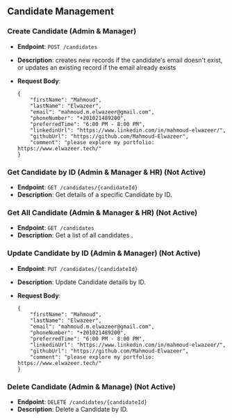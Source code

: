 ## Candidate Management

### Create Candidate (Admin & Manager)

- **Endpoint**: `POST /candidates`
- **Description**: creates new records if the candidate's email doesn't exist, or updates an existing record if the email already exists
- **Request Body**:
    
    ```
    {
        "firstName": "Mahmoud",
        "lastName": "Elwazeer",
        "email": "mahmoud.m.elwazeer@gmail.com",
        "phoneNumber": "+201021489200",
        "preferredTime": "6:00 PM - 8:00 PM",
        "linkedinUrl": "https://www.linkedin.com/in/mahmoud-elwazeer/",
        "githubUrl": "https://github.com/Mahmoud-Elwazeer",
        "comment": "please explore my portfolio: https://www.elwazeer.tech/"
    }
    
    ```
    

### Get Candidate by ID (Admin & Manager & HR) (Not Active)

- **Endpoint**: `GET /candidates/{candidateId}`
- **Description**: Get details of a specific Candidate by ID.

### Get All Candidate (Admin & Manager & HR) (Not Active)

- **Endpoint**: `GET /candidates`
- **Description**: Get a list of all candidates .

### Update Candidate by ID (Admin & Manager) (Not Active)

- **Endpoint**: `PUT /candidates/{candidateId}`
- **Description**: Update Candidate details by ID.
- **Request Body**:
    
    ```
    {
        "firstName": "Mahmoud",
        "lastName": "Elwazeer",
        "email": "mahmoud.m.elwazeer@gmail.com",
        "phoneNumber": "+201021489200",
        "preferredTime": "6:00 PM - 8:00 PM",
        "linkedinUrl": "https://www.linkedin.com/in/mahmoud-elwazeer/",
        "githubUrl": "https://github.com/Mahmoud-Elwazeer",
        "comment": "please explore my portfolio: https://www.elwazeer.tech/"
    }
    
    ```
    

### Delete Candidate (Admin & Manage) (Not Active)

- **Endpoint**: `DELETE /candidates/{candidateId}`
- **Description**: Delete a Candidate by ID.